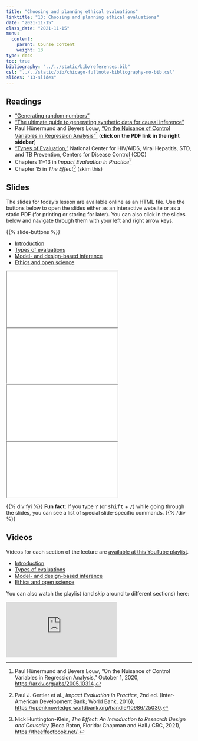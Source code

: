 ```yaml
---
title: "Choosing and planning ethical evaluations"
linktitle: "13: Choosing and planning ethical evaluations"
date: "2021-11-15"
class_date: "2021-11-15"
menu:
  content:
    parent: Course content
    weight: 13
type: docs
toc: true
bibliography: "../../static/bib/references.bib"
csl: "../../static/bib/chicago-fullnote-bibliography-no-bib.csl"
slides: "13-slides"
---
```


## Readings

-   <i class="fas fa-external-link-square-alt"></i> [“Generating random numbers”](/example/random-numbers/)
-   <i class="fas fa-external-link-square-alt"></i> [“The ultimate guide to generating synthetic data for causal inference”](/example/synthetic-data/)
-   <i class="fas fa-file-pdf"></i> Paul Hünermund and Beyers Louw, [“On the Nuisance of Control Variables in Regression Analysis”](https://arxiv.org/abs/2005.10314)[^1] (**click on the PDF link in the right sidebar**)
-   <i class="fas fa-file-pdf"></i> [“Types of Evaluation,”](https://www.cdc.gov/std/Program/pupestd/Types%20of%20Evaluation.pdf) National Center for HIV/AIDS, Viral Hepatitis, STD, and TB Prevention, Centers for Disease Control (CDC)
-   <i class="fas fa-book"></i> Chapters 11–13 in *Impact Evaluation in Practice*[^2]
-   <i class="fas fa-book"></i> Chapter 15 in *The Effect*[^3] (skim this)

## Slides

The slides for today’s lesson are available online as an HTML file. Use the buttons below to open the slides either as an interactive website or as a static PDF (for printing or storing for later). You can also click in the slides below and navigate through them with your left and right arrow keys.

{{% slide-buttons %}}

<ul class="nav nav-tabs" id="slide-tabs" role="tablist">
<li class="nav-item">
<a class="nav-link active" id="introduction-tab" data-toggle="tab" href="#introduction" role="tab" aria-controls="introduction" aria-selected="true">Introduction</a>
</li>
<li class="nav-item">
<a class="nav-link" id="types-of-evaluations-tab" data-toggle="tab" href="#types-of-evaluations" role="tab" aria-controls="types-of-evaluations" aria-selected="false">Types of evaluations</a>
</li>
<li class="nav-item">
<a class="nav-link" id="model-and-designbased-inference-tab" data-toggle="tab" href="#model-and-designbased-inference" role="tab" aria-controls="model-and-designbased-inference" aria-selected="false">Model- and design-based inference</a>
</li>
<li class="nav-item">
<a class="nav-link" id="ethics-and-open-science-tab" data-toggle="tab" href="#ethics-and-open-science" role="tab" aria-controls="ethics-and-open-science" aria-selected="false">Ethics and open science</a>
</li>
</ul>

<div id="slide-tabs" class="tab-content">

<div id="introduction" class="tab-pane fade show active" role="tabpanel" aria-labelledby="introduction-tab">

<div class="embed-responsive embed-responsive-16by9">

<iframe class="embed-responsive-item" src="/slides/13-slides.html#1">
</iframe>

</div>

</div>

<div id="types-of-evaluations" class="tab-pane fade" role="tabpanel" aria-labelledby="types-of-evaluations-tab">

<div class="embed-responsive embed-responsive-16by9">

<iframe class="embed-responsive-item" src="/slides/13-slides.html#types-evaluations">
</iframe>

</div>

</div>

<div id="model-and-designbased-inference" class="tab-pane fade" role="tabpanel" aria-labelledby="model-and-designbased-inference-tab">

<div class="embed-responsive embed-responsive-16by9">

<iframe class="embed-responsive-item" src="/slides/13-slides.html#model-design-inference">
</iframe>

</div>

</div>

<div id="ethics-and-open-science" class="tab-pane fade" role="tabpanel" aria-labelledby="ethics-and-open-science-tab">

<div class="embed-responsive embed-responsive-16by9">

<iframe class="embed-responsive-item" src="/slides/13-slides.html#ethics-open-science">
</iframe>

</div>

</div>

</div>

{{% div fyi %}}
**Fun fact**: If you type <kbd>?</kbd> (or <kbd>shift</kbd> + <kbd>/</kbd>) while going through the slides, you can see a list of special slide-specific commands.
{{% /div %}}

## Videos

Videos for each section of the lecture are [available at this YouTube playlist](https://www.youtube.com/playlist?list=PLS6tnpTr39sEkOTbIIpoXYu8czSTl1yIh).

-   [Introduction](https://www.youtube.com/watch?v=rMUkZ4PSInY&list=PLS6tnpTr39sEkOTbIIpoXYu8czSTl1yIh)
-   [Types of evaluations](https://www.youtube.com/watch?v=n2Sbyx0hz6I&list=PLS6tnpTr39sEkOTbIIpoXYu8czSTl1yIh)
-   [Model- and design-based inference](https://www.youtube.com/watch?v=bXYPjwSl-Wg&list=PLS6tnpTr39sEkOTbIIpoXYu8czSTl1yIh)
-   [Ethics and open science](https://www.youtube.com/watch?v=XdWbgeeCwZ8&list=PLS6tnpTr39sEkOTbIIpoXYu8czSTl1yIh)

You can also watch the playlist (and skip around to different sections) here:

<div class="embed-responsive embed-responsive-16by9">

<iframe class="embed-responsive-item" src="https://www.youtube.com/embed/playlist?list=PLS6tnpTr39sEkOTbIIpoXYu8czSTl1yIh" frameborder="0" allow="accelerometer; autoplay; encrypted-media; gyroscope; picture-in-picture" allowfullscreen>
</iframe>

</div>

[^1]: Paul Hünermund and Beyers Louw, “On the Nuisance of Control Variables in Regression Analysis,” October 1, 2020, <https://arxiv.org/abs/2005.10314>.

[^2]: Paul J. Gertler et al., *Impact Evaluation in Practice*, 2nd ed. (Inter-American Development Bank; World Bank, 2016), <https://openknowledge.worldbank.org/handle/10986/25030>.

[^3]: Nick Huntington-Klein, *The Effect: An Introduction to Research Design and Causality* (Boca Raton, Florida: Chapman and Hall / CRC, 2021), <https://theeffectbook.net/>.
